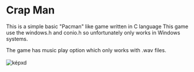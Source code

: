 # Crap Man
This is a simple basic "Pacman" like game written in C language
This game use the windows.h and conio.h so unfortunately only works in Windows systems.

The game has music play option which only works with .wav files.
<br>
<br>
![képxd](https://github.com/bzsol/CrapMan/blob/master/gameplay.png)
